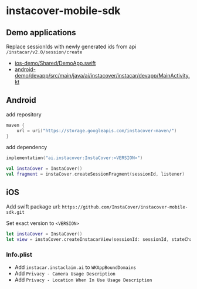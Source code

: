 # instacover-mobile-sdk

## Demo applications

Replace sessionIds with newly generated ids from api `/instacar/v2.0/session/create`

- [ios-demo/Shared/DemoApp.swift](ios-demo/Shared/DemoApp.swift#L14)
- [android-demo/devapp/src/main/java/ai/instacover/instacar/devapp/MainActivity.kt](android-demo/devapp/src/main/java/ai/instacover/instacar/devapp/MainActivity.kt#L45)

## Android

add repository

```kotlin
maven {
    url = uri("https://storage.googleapis.com/instacover-maven/")
}
```

add dependency

```kotlin
implementation("ai.instacover:InstaCover:<VERSION>")
```

```kotlin
val instaCover = InstaCover()
val fragment = instaCover.createSessionFragment(sessionId, listener)
```

## iOS

Add swift package url: `https://github.com/InstaCover/instacover-mobile-sdk.git`

Set exact version to `<VERSION>`

```swift
let instaCover = InstaCover()
let view = instaCover.createInstacarView(sessionId: sessionId, stateChangeListener: ...)

```

### Info.plist

- Add `instacar.instaclaim.ai` to `WKAppBoundDomains`
- Add `Privacy - Camera Usage Description`
- Add `Privacy - Location When In Use Usage Description`
